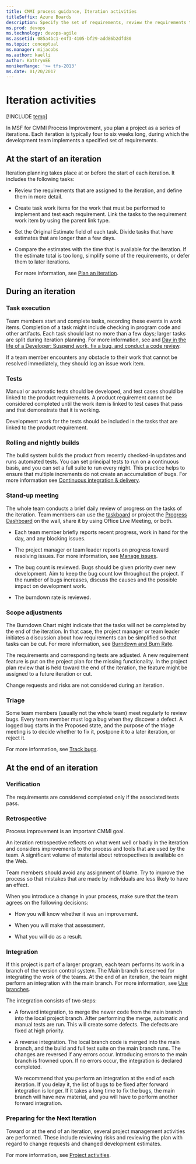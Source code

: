 ```yaml
---
title: CMMI process guidance, Iteration activities
titleSuffix: Azure Boards
description: Specify the set of requirements, review the requirements that are assigned to the iteration and create task work items for the work that must be performed to implement and test each requirement - Team Foundation Server (TFS)
ms.prod: devops
ms.technology: devops-agile
ms.assetid: 085a4bc1-e4f3-4105-bf29-add86b2dfd80
ms.topic: conceptual
ms.manager: mijacobs
ms.author: kaelli
author: KathrynEE
monikerRange: '>= tfs-2013'
ms.date: 01/20/2017
---
```


# Iteration activities

[!INCLUDE [temp](../../../includes/version-vsts-tfs-all-versions.md)]

In MSF for CMMI Process Improvement, you plan a project as a series of iterations. Each iteration is typically four to six weeks long, during which the development team implements a specified set of requirements.  
  
## At the start of an iteration  
 Iteration planning takes place at or before the start of each iteration. It includes the following tasks:  
  
- Review the requirements that are assigned to the iteration, and define them in more detail.  
  
- Create task work items for the work that must be performed to implement and test each requirement. Link the tasks to the requirement work item by using the parent link type.  
  
- Set the Original Estimate field of each task. Divide tasks that have estimates that are longer than a few days.  
  
- Compare the estimates with the time that is available for the iteration. If the estimate total is too long, simplify some of the requirements, or defer them to later iterations.  
  
  For more information, see [Plan an iteration](guidance-plan-an-iteration-cmmi.md).  
  
## During an iteration  
  
### Task execution  
 Team members start and complete tasks, recording these events in work items. Completion of a task might include checking in program code and other artifacts. Each task should last no more than a few days; larger tasks are split during iteration planning. For more information, see and [Day in the life of a Developer: Suspend work, fix a bug, and conduct a code review](../../../../repos/tfvc/day-life-alm-developer-suspend-work-fix-bug-conduct-code-review.md).  
  
 If a team member encounters any obstacle to their work that cannot be resolved immediately, they should log an issue work item.  
  
### Tests  
 Manual or automatic tests should be developed, and test cases should be linked to the product requirements. A product requirement cannot be considered completed until the work item is linked to test cases that pass and that demonstrate that it is working.  
  
 Development work for the tests should be included in the tasks that are linked to the product requirement.  
  
### Rolling and nightly builds  
 The build system builds the product from recently checked-in updates and runs automated tests. You can set principal tests to run on a continuous basis, and you can set a full suite to run every night. This practice helps to ensure that multiple increments do not create an accumulation of bugs. For more information see [Continuous integration & delivery](/azure/devops/pipelines/index).  
  
### Stand-up meeting  
 The whole team conducts a brief daily review of progress on the tasks of the iteration. Team members can use the [taskboard](../../../sprints/task-board.md) or project the [Progress Dashboard](../../../../report/sharepoint-dashboards/progress-dashboard-agile-cmmi.md) on the wall, share it by using Office Live Meeting, or both.  
  
-   Each team member briefly reports recent progress, work in hand for the day, and any blocking issues.  
  
-   The project manager or team leader reports on progress toward resolving issues. For more information, see [Manage issues](guidance-manage-issues-cmmi.md).  
  
-   The bug count is reviewed. Bugs should be given priority over new development. Aim to keep the bug count low throughout the project. If the number of bugs increases, discuss the causes and the possible impact on development work.  
  
-   The burndown rate is reviewed.  
  
### Scope adjustments  
 The Burndown Chart might indicate that the tasks will not be completed by the end of the iteration. In that case, the project manager or team leader initiates a discussion about how requirements can be simplified so that tasks can be cut. For more information, see [Burndown and Burn Rate](../../../../report/sql-reports/burndown-and-burn-rate-report.md).  
  
 The requirements and corresponding tests are adjusted. A new requirement feature is put on the project plan for the missing functionality. In the project plan review that is held toward the end of the iteration, the feature might be assigned to a future iteration or cut.  
  
 Change requests and risks are not considered during an iteration.  
  
### Triage  
 Some team members (usually not the whole team) meet regularly to review bugs. Every team member must log a bug when they discover a defect. A logged bug starts in the Proposed state, and the purpose of the triage meeting is to decide whether to fix it, postpone it to a later iteration, or reject it.  
  
 For more information, see [Track bugs](track-bugs.md).  
  
## At the end of an iteration  
  
### Verification  
The requirements are considered completed only if the associated tests pass.   
  
### Retrospective  
 Process improvement is an important CMMI goal.  
  
 An iteration retrospective reflects on what went well or badly in the iteration and considers improvements to the process and tools that are used by the team. A significant volume of material about retrospectives is available on the Web.  
  
 Team members should avoid any assignment of blame. Try to improve the process so that mistakes that are made by individuals are less likely to have an effect.  
  
 When you introduce a change in your process, make sure that the team agrees on the following decisions:  
  
-   How you will know whether it was an improvement.  
  
-   When you will make that assessment.  
  
-   What you will do as a result.  
  
### Integration  
 If this project is part of a larger program, each team performs its work in a branch  of the version control system. The Main branch is reserved for integrating the work of the teams. At the end of an iteration, the team might perform an integration with the main branch. For more information, see [Use branches](../../../../repos/tfvc/use-branches-isolate-risk-team-foundation-version-control.md).  
  
 The integration consists of two steps:  
  
- A forward integration, to merge the newer code from the main branch into the local project branch. After performing the merge, automatic and manual tests are run. This will create some defects. The defects are fixed at high priority.  
  
- A reverse integration. The local branch code is merged into the main branch, and the build and full test suite on the main branch runs. The changes are reversed if any errors occur. Introducing errors to the main branch is frowned upon. If no errors occur, the integration is declared completed.  
  
  We recommend that you perform an integration at the end of each iteration. If you delay it, the list of bugs to be fixed after forward integration is longer. If it takes a long time to fix the bugs, the main branch will have new material, and you will have to perform another forward integration.  
  
### Preparing for the Next Iteration  
 Toward or at the end of an iteration, several project management activities are performed. These include reviewing risks and reviewing the plan with regard to change requests and changed development estimates.  
  
 For more information, see [Project activities](guidance-project-activities.md).